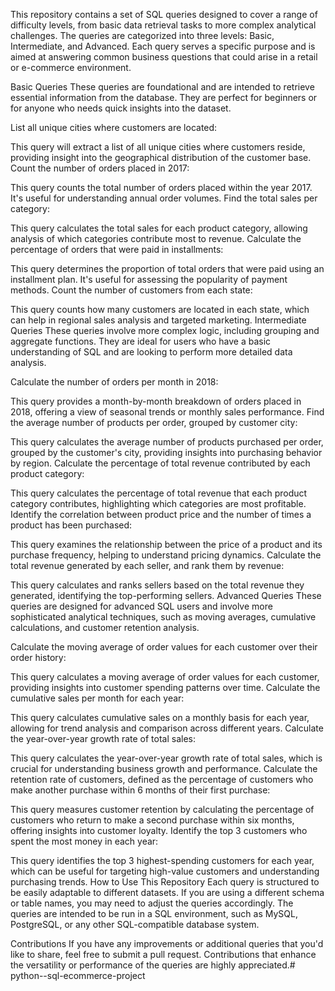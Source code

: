 This repository contains a set of SQL queries designed to cover a range of difficulty levels, from basic data retrieval tasks to more complex analytical challenges. The queries are categorized into three levels: Basic, Intermediate, and Advanced. Each query serves a specific purpose and is aimed at answering common business questions that could arise in a retail or e-commerce environment.

Basic Queries
These queries are foundational and are intended to retrieve essential information from the database. They are perfect for beginners or for anyone who needs quick insights into the dataset.

List all unique cities where customers are located:

This query will extract a list of all unique cities where customers reside, providing insight into the geographical distribution of the customer base.
Count the number of orders placed in 2017:

This query counts the total number of orders placed within the year 2017. It's useful for understanding annual order volumes.
Find the total sales per category:

This query calculates the total sales for each product category, allowing analysis of which categories contribute most to revenue.
Calculate the percentage of orders that were paid in installments:

This query determines the proportion of total orders that were paid using an installment plan. It's useful for assessing the popularity of payment methods.
Count the number of customers from each state:

This query counts how many customers are located in each state, which can help in regional sales analysis and targeted marketing.
Intermediate Queries
These queries involve more complex logic, including grouping and aggregate functions. They are ideal for users who have a basic understanding of SQL and are looking to perform more detailed data analysis.

Calculate the number of orders per month in 2018:

This query provides a month-by-month breakdown of orders placed in 2018, offering a view of seasonal trends or monthly sales performance.
Find the average number of products per order, grouped by customer city:

This query calculates the average number of products purchased per order, grouped by the customer's city, providing insights into purchasing behavior by region.
Calculate the percentage of total revenue contributed by each product category:

This query calculates the percentage of total revenue that each product category contributes, highlighting which categories are most profitable.
Identify the correlation between product price and the number of times a product has been purchased:

This query examines the relationship between the price of a product and its purchase frequency, helping to understand pricing dynamics.
Calculate the total revenue generated by each seller, and rank them by revenue:

This query calculates and ranks sellers based on the total revenue they generated, identifying the top-performing sellers.
Advanced Queries
These queries are designed for advanced SQL users and involve more sophisticated analytical techniques, such as moving averages, cumulative calculations, and customer retention analysis.

Calculate the moving average of order values for each customer over their order history:

This query calculates a moving average of order values for each customer, providing insights into customer spending patterns over time.
Calculate the cumulative sales per month for each year:

This query calculates cumulative sales on a monthly basis for each year, allowing for trend analysis and comparison across different years.
Calculate the year-over-year growth rate of total sales:

This query calculates the year-over-year growth rate of total sales, which is crucial for understanding business growth and performance.
Calculate the retention rate of customers, defined as the percentage of customers who make another purchase within 6 months of their first purchase:

This query measures customer retention by calculating the percentage of customers who return to make a second purchase within six months, offering insights into customer loyalty.
Identify the top 3 customers who spent the most money in each year:

This query identifies the top 3 highest-spending customers for each year, which can be useful for targeting high-value customers and understanding purchasing trends.
How to Use This Repository
Each query is structured to be easily adaptable to different datasets. If you are using a different schema or table names, you may need to adjust the queries accordingly. The queries are intended to be run in a SQL environment, such as MySQL, PostgreSQL, or any other SQL-compatible database system.

Contributions
If you have any improvements or additional queries that you'd like to share, feel free to submit a pull request. Contributions that enhance the versatility or performance of the queries are highly appreciated.# python--sql-ecommerce-project
